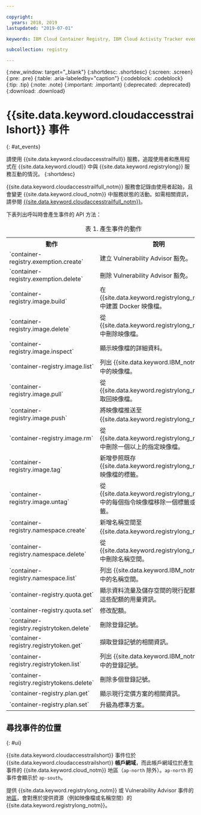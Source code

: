 ```yaml
---

copyright:
  years: 2018, 2019
lastupdated: "2019-07-01"

keywords: IBM Cloud Container Registry, IBM Cloud Activity Tracker events, Activity Tracker events, events, track,

subcollection: registry

---
```


{:new_window: target="_blank"}
{:shortdesc: .shortdesc}
{:screen: .screen}
{:pre: .pre}
{:table: .aria-labeledby="caption"}
{:codeblock: .codeblock}
{:tip: .tip}
{:note: .note}
{:important: .important}
{:deprecated: .deprecated}
{:download: .download}

# {{site.data.keyword.cloudaccesstrailshort}} 事件
{: #at_events}

請使用 {{site.data.keyword.cloudaccesstrailfull}} 服務，追蹤使用者和應用程式在 {{site.data.keyword.cloud}} 中與 {{site.data.keyword.registrylong}} 服務互動的情況。
{:shortdesc}

{{site.data.keyword.cloudaccesstrailfull_notm}} 服務會記錄由使用者起始，且會變更 {{site.data.keyword.cloud_notm}} 中服務狀態的活動。如需相關資訊，請參閱 [{{site.data.keyword.cloudaccesstrailfull_notm}}](/docs/services/cloud-activity-tracker?topic=cloud-activity-tracker-getting-started#getting-started)。

下表列出呼叫時會產生事件的 API 方法：

<table>
  <caption>表 1. 產生事件的動作</caption>
  <tr>
    <th>動作</th>
	  <th>說明</th>
  </tr>
  <tr>
    <td>`container-registry.exemption.create`</td>
	  <td>建立 Vulnerability Advisor 豁免。</td>
  </tr>
  <tr>
    <td>`container-registry.exemption.delete`</td>
	  <td>刪除 Vulnerability Advisor 豁免。</td>
  </tr>
  <tr>
    <td>`container-registry.image.build`</td>
	  <td>在 {{site.data.keyword.registrylong_notm}} 中建置 Docker 映像檔。</td>
  </tr>
  <tr>
    <td>`container-registry.image.delete`</td>
	  <td>從 {{site.data.keyword.registrylong_notm}} 中刪除映像檔。</td>
  </tr>
  <tr>
    <td>`container-registry.image.inspect`</td>
	  <td>顯示映像檔的詳細資料。</td>
  </tr>
  <tr>
    <td>`container-registry.image.list`</td>
	  <td>列出 {{site.data.keyword.IBM_notm}} 帳戶中的映像檔。</td>
  </tr>
  <tr>
    <td>`container-registry.image.pull`</td>
	  <td>從 {{site.data.keyword.registrylong_notm}} 取回映像檔。</td>
  </tr>
  <tr>
    <td>`container-registry.image.push`</td>
	  <td>將映像檔推送至 {{site.data.keyword.registrylong_notm}}。</td>
  </tr>
    <td>`container-registry.image.rm`</td>
	  <td>從 {{site.data.keyword.registrylong_notm}} 中刪除一個以上的指定映像檔。</td>
  </tr>
  <tr>
    <td>`container-registry.image.tag`</td>
	  <td>新增參照既存 {{site.data.keyword.registrylong_notm}} 映像檔的標籤。</td>
  </tr>
   <tr>
    <td>`container-registry.image.untag`</td>
	  <td>從 {{site.data.keyword.registrylong_notm}} 中的每個指令映像檔移除一個標籤或數個標籤。</td>
  </tr>
  <tr>
    <td>`container-registry.namespace.create`</td>
	  <td>新增名稱空間至 {{site.data.keyword.registrylong_notm}}。</td>
  </tr>
  <tr>
    <td>`container-registry.namespace.delete`</td>
	  <td>從 {{site.data.keyword.registrylong_notm}} 中刪除名稱空間。</td>
  </tr>
  <tr>
    <td>`container-registry.namespace.list`</td>
	  <td>列出 {{site.data.keyword.IBM_notm}} 帳戶中的名稱空間。</td>
  </tr>
  <tr>
    <td>`container-registry.quota.get`</td>
	  <td>顯示資料流量及儲存空間的現行配額，以及這些配額的用量資訊。</td>
  </tr>
  <tr>
    <td>`container-registry.quota.set`</td>
	  <td>修改配額。</td>
  </tr>
  <tr>
    <td>`container-registry.registrytoken.delete`</td>
	  <td>刪除登錄記號。</td>
  </tr>
  <tr>
    <td>`container-registry.registrytoken.get`</td>
	  <td>擷取登錄記號的相關資訊。</td>
  </tr>
  <tr>
    <td>`container-registry.registrytoken.list`</td>
	  <td>列出 {{site.data.keyword.IBM_notm}} 帳戶中的登錄記號。</td>
  </tr>
  <tr>
    <td>`container-registry.registrytokens.delete`</td>
	  <td>刪除多個登錄記號。</td>
  </tr>
  <tr>
    <td>`container-registry.plan.get`</td>
	  <td>顯示現行定價方案的相關資訊。</td>
  </tr>
  <tr>
    <td>`container-registry.plan.set`</td>
	  <td>升級為標準方案。</td>
  </tr>
 </table>

## 尋找事件的位置
{: #ui}

{{site.data.keyword.cloudaccesstrailshort}} 事件位於 {{site.data.keyword.cloudaccesstrailshort}} **帳戶網域**，而此帳戶網域位於產生事件的 {{site.data.keyword.cloud_notm}} 地區（`ap-north` 除外）。`ap-north` 的事件會顯示於 `ap-south`。

提供 {{site.data.keyword.registrylong_notm}} 或 Vulnerability Advisor 事件的[地區](/docs/services/Registry?topic=registry-registry_overview#registry_regions)，會對應於提供資源（例如映像檔或名稱空間）的 {{site.data.keyword.registrylong_notm}}。
